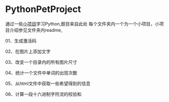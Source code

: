 # PythonPetProject
通过一些[小项目](https://github.com/Yixiaohan/show-me-the-code)学习Python,题目来自此处
每个文件夹内一个为一个小项目，小项目介绍参见文件夹内readme,

01、生成激活码

02、在图片上添加文字

03、改变一个目录内的所有图片尺寸

04、统计一个文件中单词的出现次数

05、从html文件中获取一些希望得到的信息

06、计算一段十六进制字符流的校验和